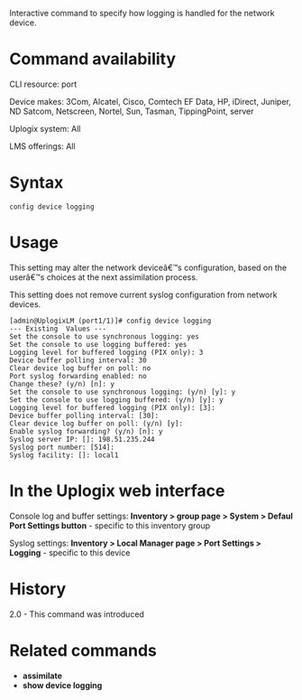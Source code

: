 <!-- 5.4 -->

Interactive command to specify how logging is handled for the network device.

# Command availability

CLI resource: port

Device makes: 3Com, Alcatel, Cisco, Comtech EF Data, HP, iDirect, Juniper, ND Satcom, Netscreen, Nortel, Sun, Tasman, TippingPoint, server

Uplogix system: All

LMS offerings: All

# Syntax 

```
config device logging
```

# Usage 

This setting may alter the network deviceâ€™s configuration, based on the userâ€™s choices at the next assimilation process.

This setting does not remove current syslog configuration from network devices.

```
[admin@UplogixLM (port1/1)]# config device logging 
--- Existing  Values ---
Set the console to use synchronous logging: yes
Set the console to use logging buffered: yes
Logging level for buffered logging (PIX only): 3
Device buffer polling interval: 30
Clear device log buffer on poll: no
Port syslog forwarding enabled: no
Change these? (y/n) [n]: y
Set the console to use synchronous logging: (y/n) [y]: y
Set the console to use logging buffered: (y/n) [y]: y
Logging level for buffered logging (PIX only): [3]:
Device buffer polling interval: [30]: 
Clear device log buffer on poll: (y/n) [y]: 
Enable syslog forwarding? (y/n) [n]: y
Syslog server IP: []: 198.51.235.244
Syslog port number: [514]: 
Syslog facility: []: local1
```

# In the Uplogix web interface

Console log and buffer settings: **Inventory > group page > System > Defaul Port Settings button** - specific to this inventory group

Syslog settings: **Inventory > Local Manager page > Port Settings > Logging** - specific to this device

# History 

2.0 - This command was introduced

# Related commands 

- **assimilate**
- **show device logging**
